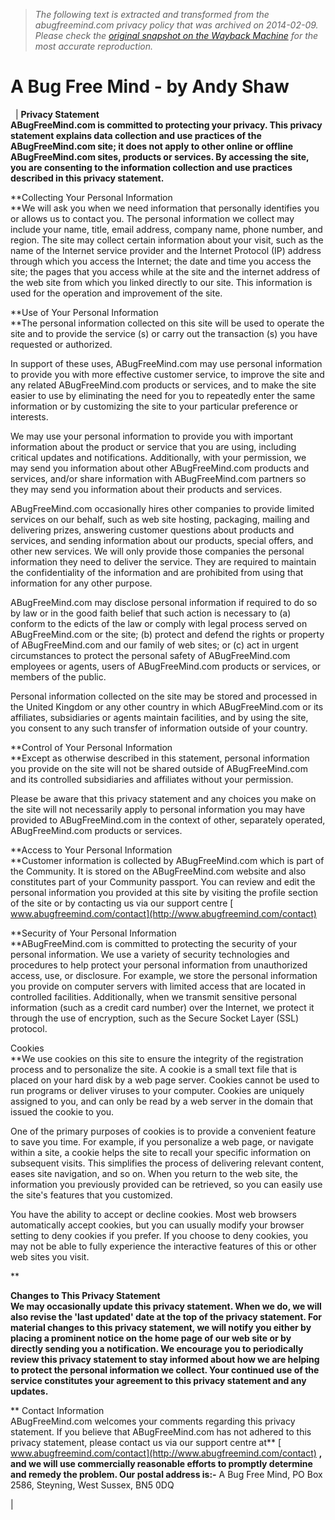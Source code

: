 > *The following text is extracted and transformed from the abugfreemind.com privacy policy that was archived on 2014-02-09. Please check the [original snapshot on the Wayback Machine](https://web.archive.org/web/20140209013957id_/http%3A//www.abugfreemind.com/footer_links/privacy.htm) for the most accurate reproduction.*

# A Bug Free Mind - by Andy Shaw

  |  **Privacy Statement  
ABugFreeMind.com is committed to protecting your privacy. This privacy statement explains data collection and use practices of the ABugFreeMind.com site; it does not apply to other online or offline ABugFreeMind.com sites, products or services. By accessing the site, you are consenting to the information collection and use practices described in this privacy statement.**

**Collecting Your Personal Information  
**We will ask you when we need information that personally identifies you or allows us to contact you. The personal information we collect may include your name, title, email address, company name, phone number, and region. The site may collect certain information about your visit, such as the name of the Internet service provider and the Internet Protocol (IP) address through which you access the Internet; the date and time you access the site; the pages that you access while at the site and the internet address of the web site from which you linked directly to our site. This information is used for the operation and improvement of the site.

**Use of Your Personal Information  
**The personal information collected on this site will be used to operate the site and to provide the service (s) or carry out the transaction (s) you have requested or authorized.

In support of these uses, ABugFreeMind.com may use personal information to provide you with more effective customer service, to improve the site and any related ABugFreeMind.com products or services, and to make the site easier to use by eliminating the need for you to repeatedly enter the same information or by customizing the site to your particular preference or interests.

We may use your personal information to provide you with important information about the product or service that you are using, including critical updates and notifications. Additionally, with your permission, we may send you information about other ABugFreeMind.com products and services, and/or share information with ABugFreeMind.com partners so they may send you information about their products and services.

ABugFreeMind.com occasionally hires other companies to provide limited services on our behalf, such as web site hosting, packaging, mailing and delivering prizes, answering customer questions about products and services, and sending information about our products, special offers, and other new services. We will only provide those companies the personal information they need to deliver the service. They are required to maintain the confidentiality of the information and are prohibited from using that information for any other purpose.

ABugFreeMind.com may disclose personal information if required to do so by law or in the good faith belief that such action is necessary to (a) conform to the edicts of the law or comply with legal process served on ABugFreeMind.com or the site; (b) protect and defend the rights or property of ABugFreeMind.com and our family of web sites; or (c) act in urgent circumstances to protect the personal safety of ABugFreeMind.com employees or agents, users of ABugFreeMind.com products or services, or members of the public.

Personal information collected on the site may be stored and processed in the United Kingdom or any other country in which ABugFreeMind.com or its affiliates, subsidiaries or agents maintain facilities, and by using the site, you consent to any such transfer of information outside of your country.

**Control of Your Personal Information  
**Except as otherwise described in this statement, personal information you provide on the site will not be shared outside of ABugFreeMind.com and its controlled subsidiaries and affiliates without your permission.

Please be aware that this privacy statement and any choices you make on the site will not necessarily apply to personal information you may have provided to ABugFreeMind.com in the context of other, separately operated, ABugFreeMind.com products or services.

**Access to Your Personal Information  
**Customer information is collected by ABugFreeMind.com which is part of the Community. It is stored on the ABugFreeMind.com website and also constitutes part of your Community passport. You can review and edit the personal information you provided at this site by visiting the profile section of the site or by contacting us via our support centre  [ www.abugfreemind.com/contact](http://www.abugfreemind.com/contact)

**Security of Your Personal Information    
**ABugFreeMind.com is committed to protecting the security of your personal information. We use a variety of security technologies and procedures to help protect your personal information from unauthorized access, use, or disclosure. For example, we store the personal information you provide on computer servers with limited access that are located in controlled facilities. Additionally, when we transmit sensitive personal information (such as a credit card number) over the Internet, we protect it through the use of encryption, such as the Secure Socket Layer (SSL) protocol. 

Cookies  
**We use cookies on this site to ensure the integrity of the registration process and to personalize the site. A cookie is a small text file that is placed on your hard disk by a web page server. Cookies cannot be used to run programs or deliver viruses to your computer. Cookies are uniquely assigned to you, and can only be read by a web server in the domain that issued the cookie to you.

One of the primary purposes of cookies is to provide a convenient feature to save you time. For example, if you personalize a web page, or navigate within a site, a cookie helps the site to recall your specific information on subsequent visits. This simplifies the process of delivering relevant content, eases site navigation, and so on. When you return to the web site, the information you previously provided can be retrieved, so you can easily use the site's features that you customized.

You have the ability to accept or decline cookies. Most web browsers automatically accept cookies, but you can usually modify your browser setting to deny cookies if you prefer. If you choose to deny cookies, you may not be able to fully experience the interactive features of this or other web sites you visit.

**

**Changes to This Privacy Statement  
We may occasionally update this privacy statement. When we do, we will also revise the 'last updated' date at the top of the privacy statement. For material changes to this privacy statement, we will notify you either by placing a prominent notice on the home page of our web site or by directly sending you a notification. We encourage you to periodically review this privacy statement to stay informed about how we are helping to protect the personal information we collect. Your continued use of the service constitutes your agreement to this privacy statement and any updates.**

** Contact Information  
ABugFreeMind.com welcomes your comments regarding this privacy statement. If you believe that ABugFreeMind.com has not adhered to this privacy statement, please contact us via our support centre at** [ www.abugfreemind.com/contact](http://www.abugfreemind.com/contact) **, and we will use commercially reasonable efforts to promptly determine and remedy the problem. Our postal address is:-** A Bug Free Mind, PO Box 2586, Steyning, West Sussex, BN5 0DQ

|  
